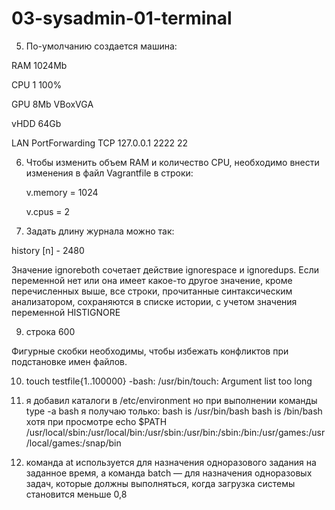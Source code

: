 # 03-sysadmin-01-terminal
5. По-умолчанию создается машина:
<p>RAM 1024Mb</p>
<p>CPU 1 100%</p>
<p>GPU 8Mb VBoxVGA</p>
<p>vHDD 64Gb</p>
<p>LAN PortForwarding TCP 127.0.0.1 2222 22</p>

6. Чтобы изменить объем RAM и количество CPU, необходимо внести изменения в файл Vagrantfile в строки: <p> v.memory = 1024</p><p>v.cpus = 2</p>

8. Задать длину журнала можно так:
<p>history [n] - 2480</p>
Значение ignoreboth сочетает действие ignorespace и ignoredups. Если переменной нет или она имеет какое-то другое значение, кроме перечисленных выше, все строки, прочитанные синтаксическим анализатором, сохраняются в списке истории, с учетом значения переменной HISTIGNORE

9. строка 600
<p>Фигурные скобки необходимы, чтобы избежать конфликтов при подстановке имен файлов. </p>

10. touch testfile{1..100000}
-bash: /usr/bin/touch: Argument list too long

11. я добавил каталоги в /etc/environment
но при выполнении команды type -a bash я получаю только:
bash is /usr/bin/bash
bash is /bin/bash
хотя при просмотре 
echo $PATH
/usr/local/sbin:/usr/local/bin:/usr/sbin:/usr/bin:/sbin:/bin:/usr/games:/usr/local/games:/snap/bin
13. команда at используется для назначения одноразового задания на заданное время, а команда batch — для назначения одноразовых задач, которые должны выполняться, когда загрузка системы становится меньше 0,8
